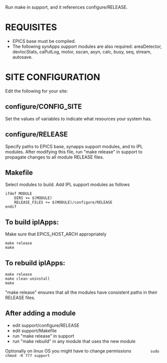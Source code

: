 Run make in support, and it references configure/RELEASE.

REQUISITES
==========
* EPICS base must be compiled.
* The following synApps support modules are also required: areaDetector, devIocStats, caPutLog, motor, sscan, asyn, calc, busy, seq, stream, autosave.

SITE CONFIGURATION
==================
Edit the following for your site:

configure/CONFIG_SITE
---------------------
Set the values of variables to indicate what resources your system has.
        
configure/RELEASE
-----------------
Specify paths to EPICS base, synapps support modules, and to IPL modules. After modifying this file, run "make release" in support to propagate changes to all module RELEASE files.

Makefile
--------
Select modules to build. Add IPL support modules as follows
```make
ifdef MODULE
	DIRS += $(MODULE)
	RELEASE_FILES += $(MODULE)/configure/RELEASE
endif
```

To build iplApps:
-----------------
Make sure that EPICS_HOST_ARCH appropriately
```make
make release
make
```

To rebuild iplApps:
-------------------
```make
make release
make clean uninstall
make
```
"make release" ensures that all the modules have consistent paths in
their RELEASE files.

After adding a module
---------------------
* edit support/configure/RELEASE
* edit support/Makefile
* run "make release" in support
* run "make rebuild" in any module that uses the new module

Optionally on linux OS you might have to change permissions
``        
sudo chmod -R 777 support
``
